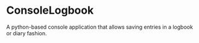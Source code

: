 # ConsoleLogbook
A python-based console application that allows saving entries in a logbook or diary fashion.
